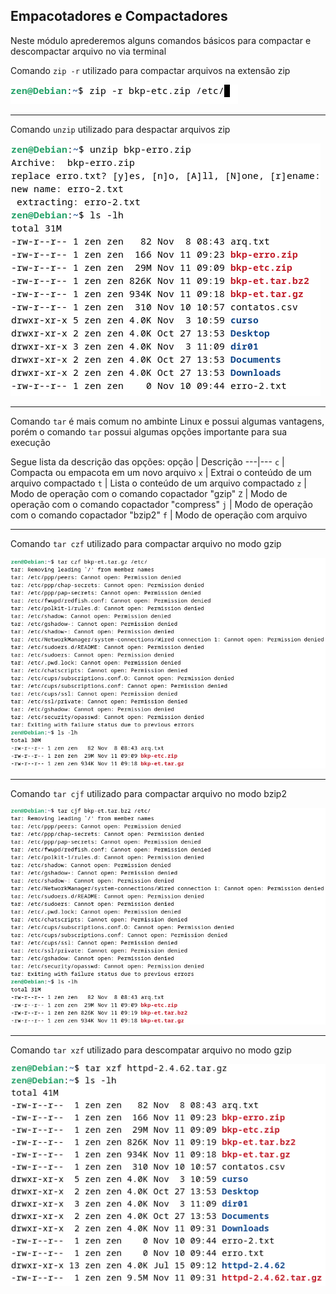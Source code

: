 ## Empacotadores e Compactadores

Neste módulo aprederemos alguns comandos básicos para compactar e descompactar arquivo no via terminal  

Comando `zip -r` utilizado para compactar arquivos na extensão zip

![zip](img/topico05/01.png)

-------------

Comando `unzip` utilizado para despactar arquivos zip  

![zip](img/topico05/05.png)

-------------


Comando `tar` é mais comum no ambinte Linux e possui algumas vantagens, porém o comando `tar` possui algumas opções importante para sua execução


Segue lista da descrição das opções: 
opção | Descrição
---|---
`c` | Compacta ou empacota em um novo arquivo
`x` | Extrai o conteúdo de um arquivo compactado
`t` | Lista o conteúdo de um arquivo compactado 
`z` | Modo de operação com o comando copactador "gzip" 
`Z` | Modo de operação com o comando copactador "compress"
`j` | Modo de operação com o comando copactador "bzip2" 
`f` | Modo de operação com arquivo

-------------

Comando `tar czf` utilizado para compactar arquivo no modo gzip

![zip](img/topico05/02.png)

-------------

Comando `tar cjf` utilizado para compactar arquivo no modo bzip2

![zip](img/topico05/03.png)

-------------

Comando `tar xzf` utilizado para descompatar arquivo no modo gzip


![zip](img/topico05/07.png)